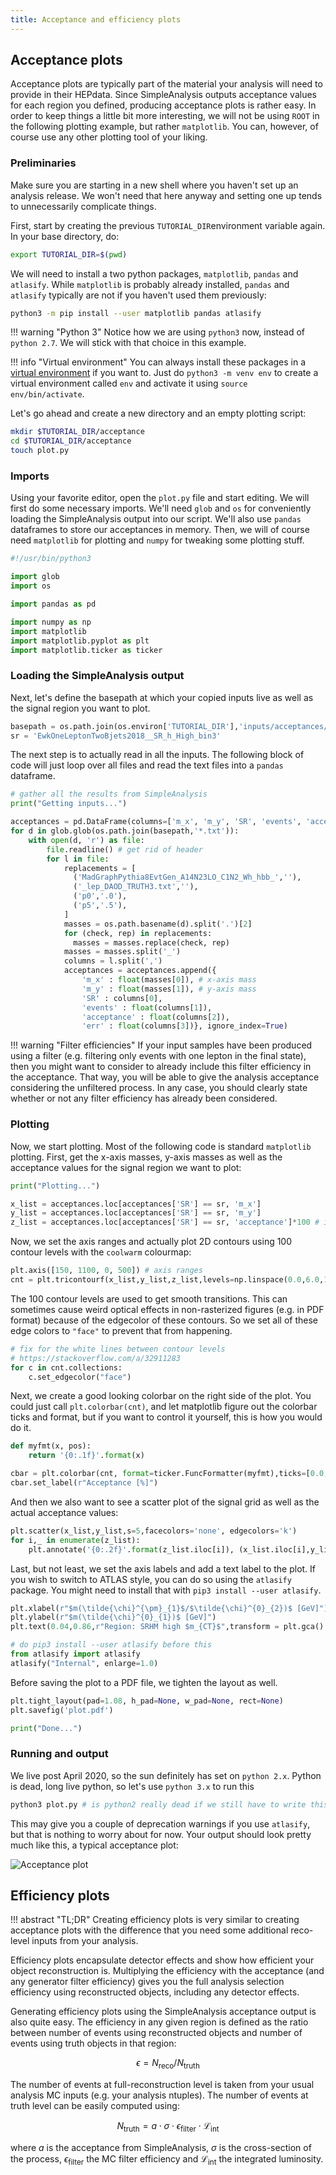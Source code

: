 ```yaml
---
title: Acceptance and efficiency plots
---
```


## Acceptance plots

Acceptance plots are typically part of the material your analysis will need to provide in their HEPdata. Since SimpleAnalysis outputs acceptance values for each region you defined, producing acceptance plots is rather easy. In order to keep things a little bit more interesting, we will not be using `ROOT` in the following plotting example, but rather `matplotlib`. You can, however, of course use any other plotting tool of your liking.

### Preliminaries

Make sure you are starting in a new shell where you haven't set up an analysis release. We won't need that here anyway and setting one up tends to unnecessarily complicate things.

First, start by creating the previous `TUTORIAL_DIR`environment variable again. In your base directory, do:
```sh
export TUTORIAL_DIR=$(pwd)
```

We will need to install a two python packages, `matplotlib`, `pandas` and `atlasify`. While `matplotlib` is probably already installed, `pandas` and `atlasify` typically are not if you haven't used them previously:
```sh
python3 -m pip install --user matplotlib pandas atlasify
```

!!! warning "Python 3"
    Notice how we are using `python3` now, instead of `python 2.7`. We will stick with that choice in this example.

!!! info "Virtual environment"
    You can always install these packages in a [virtual environment](https://packaging.python.org/guides/installing-using-pip-and-virtual-environments/) if you want to. Just do `python3 -m venv env` to create a virtual environment called `env` and activate it using `source env/bin/activate`.

Let's go ahead and create a new directory and an empty plotting script:
```sh
mkdir $TUTORIAL_DIR/acceptance
cd $TUTORIAL_DIR/acceptance
touch plot.py
```

### Imports

Using your favorite editor, open the `plot.py` file and start editing. We will first do some necessary imports. We'll need `glob` and `os` for conveniently loading the SimpleAnalysis output into our script. We'll also use `pandas` dataframes to store our acceptances in memory. Then, we will of course need `matplotlib` for plotting and `numpy` for tweaking some plotting stuff.
```python
#!/usr/bin/python3

import glob
import os

import pandas as pd

import numpy as np
import matplotlib
import matplotlib.pyplot as plt
import matplotlib.ticker as ticker
```

### Loading the SimpleAnalysis output

Next, let's define the basepath at which your copied inputs live as well as the signal region you want to plot.
```python
basepath = os.path.join(os.environ['TUTORIAL_DIR'],'inputs/acceptances/')
sr = 'EwkOneLeptonTwoBjets2018__SR_h_High_bin3'
```

The next step is to actually read in all the inputs. The following block of code will just loop over all files and read the text files into a `pandas` dataframe.
```python
# gather all the results from SimpleAnalysis
print("Getting inputs...")

acceptances = pd.DataFrame(columns=['m_x', 'm_y', 'SR', 'events', 'acceptance', 'err'])
for d in glob.glob(os.path.join(basepath,'*.txt')):
    with open(d, 'r') as file:
        file.readline() # get rid of header
        for l in file:
            replacements = [
              ('MadGraphPythia8EvtGen_A14N23LO_C1N2_Wh_hbb_',''),
              ('_lep_DAOD_TRUTH3.txt',''),
              ('p0','.0'),
              ('p5','.5'),
            ]
            masses = os.path.basename(d).split('.')[2]
            for (check, rep) in replacements:
              masses = masses.replace(check, rep)
            masses = masses.split('_')
            columns = l.split(',')
            acceptances = acceptances.append({
                'm_x' : float(masses[0]), # x-axis mass
                'm_y' : float(masses[1]), # y-axis mass
                'SR' : columns[0],
                'events' : float(columns[1]),
                'acceptance' : float(columns[2]),
                'err' : float(columns[3])}, ignore_index=True)
```

!!! warning "Filter efficiencies"
    If your input samples have been produced using a filter (e.g. filtering only events with one lepton in the final state), then you might want to consider to already include this filter efficiency in the acceptance. That way, you will be able to give the analysis acceptance considering the unfiltered process. In any case, you should clearly state whether or not any filter efficiency has already been considered.

### Plotting

Now, we start plotting. Most of the following code is standard `matplotlib` plotting. First, get the x-axis masses, y-axis masses as well as the acceptance values for the signal region we want to plot:
```python
print("Plotting...")

x_list = acceptances.loc[acceptances['SR'] == sr, 'm_x']
y_list = acceptances.loc[acceptances['SR'] == sr, 'm_y']
z_list = acceptances.loc[acceptances['SR'] == sr, 'acceptance']*100 # in percent
```

Now, we set the axis ranges and actually plot 2D contours using 100 contour levels with the `coolwarm` colourmap:
```python
plt.axis([150, 1100, 0, 500]) # axis ranges
cnt = plt.tricontourf(x_list,y_list,z_list,levels=np.linspace(0.0,6.0,100), cmap='coolwarm')
```

The 100 contour levels are used to get smooth transitions. This can sometimes cause weird optical effects in non-rasterized figures (e.g. in PDF format) because of the edgecolor of these contours. So we set all of these edge colors to `"face"` to prevent that from happening.
```python
# fix for the white lines between contour levels
# https://stackoverflow.com/a/32911283
for c in cnt.collections:
    c.set_edgecolor("face")
```

Next, we create a good looking colorbar on the right side of the plot. You could just call `plt.colorbar(cnt)`, and let matplotlib figure out the colorbar ticks and format, but if you want to control it yourself, this is how you would do it.
```python
def myfmt(x, pos):
    return '{0:.1f}'.format(x)

cbar = plt.colorbar(cnt, format=ticker.FuncFormatter(myfmt),ticks=[0.0,1.0,2.0,3.0,4.0,5.0,6.0])
cbar.set_label(r"Acceptance [%]")
```
And then we also want to see a scatter plot of the signal grid as well as the actual acceptance values:
```python
plt.scatter(x_list,y_list,s=5,facecolors='none', edgecolors='k')
for i,_ in enumerate(z_list):
    plt.annotate('{0:.2f}'.format(z_list.iloc[i]), (x_list.iloc[i],y_list.iloc[i]), size=6)
```
Last, but not least, we set the axis labels and add a text label to the plot. If you wish to switch to ATLAS style, you can do so using the `atlasify` package. You might need to install that with `pip3 install --user atlasify`.
```python
plt.xlabel(r"$m(\tilde{\chi}^{\pm}_{1}$/$\tilde{\chi}^{0}_{2})$ [GeV]")
plt.ylabel(r"$m(\tilde{\chi}^{0}_{1})$ [GeV]")
plt.text(0.04,0.86,r"Region: SRHM high $m_{CT}$",transform = plt.gca().transAxes, alpha=1.0, fontsize=10)

# do pip3 install --user atlasify before this
from atlasify import atlasify
atlasify("Internal", enlarge=1.0)
```

Before saving the plot to a PDF file, we tighten the layout as well.
```python
plt.tight_layout(pad=1.08, h_pad=None, w_pad=None, rect=None)
plt.savefig('plot.pdf')

print("Done...")
```
### Running and output

We live post April 2020, so the sun definitely has set on `python 2.x`. Python is dead, long live python, so let's use `python 3.x` to run this
```sh
python3 plot.py # is python2 really dead if we still have to write this?
```

This may give you a couple of deprecation warnings if you use `atlasify`, but that is nothing to worry about for now. Your output should look pretty much like this, a typical acceptance plot:

![Acceptance plot](images/acceptance_plot.png)

## Efficiency plots

!!! abstract "TL;DR"
    Creating efficiency plots is very similar to creating acceptance plots with the difference that you need some additional reco-level inputs from your analysis.

Efficiency plots encapsulate detector effects and show how efficient your object reconstruction is. Multiplying the efficiency with the acceptance (and any generator filter efficiency) gives you the full analysis selection efficiency using reconstructed objects, including any detector effects.

Generating efficiency plots using the SimpleAnalysis acceptance output is also quite easy. The efficiency in any given region is defined as the ratio between number of events using reconstructed objects and number of events using truth objects in that region:

$$
\epsilon = N_\mathrm{reco}/N_\mathrm{truth}
$$

The number of events at full-reconstruction level is taken from your usual analysis MC inputs (e.g. your analysis ntuples). The number of events at truth level can be easily computed using:

$$
N_\mathrm{truth} = a\cdot\sigma\cdot\epsilon_\mathrm{filter}\cdot\mathcal{L}_\mathrm{int}
$$

where $a$ is the acceptance from SimpleAnalysis, $\sigma$ is the cross-section of the process, $\epsilon_\mathrm{filter}$ the MC filter efficiency and $\mathcal{L}_\mathrm{int}$ the integrated luminosity.
